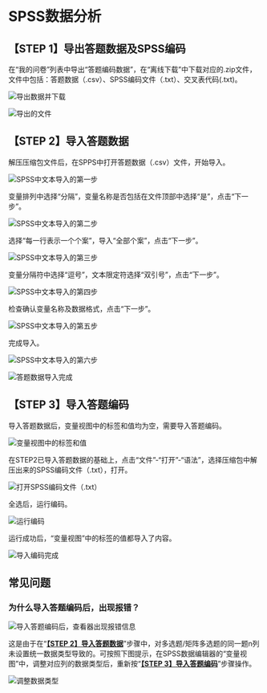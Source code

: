 # SPSS数据分析

## 【STEP 1】导出答题数据及SPSS编码

在“我的问卷”列表中导出“答题编码数据”，在“离线下载”中下载对应的.zip文件，文件中包括：答题数据（.csv）、SPSS编码文件（.txt）、交叉表代码(.txt)。

![导出数据并下载](<../../.gitbook/assets/Snipaste_2023-10-09_10-13-00 (1).png>)

![导出的文件](<../../.gitbook/assets/Snipaste_2023-10-09_10-27-02 (1).png>)

## 【STEP 2】导入答题数据

解压压缩包文件后，在SPPS中打开答题数据（.csv）文件，开始导入。

![SPSS中文本导入的第一步](<../../.gitbook/assets/image (548).png>)

变量排列中选择“分隔”，变量名称是否包括在文件顶部中选择“是”，点击“下一步”。

![SPSS中文本导入的第二步](<../../.gitbook/assets/image (96).png>)

选择“每一行表示一个个案”，导入“全部个案”，点击“下一步”。

![SPSS中文本导入的第三步](<../../.gitbook/assets/image (4) (1) (1) (1) (1) (1) (1) (1) (1) (1) (1) (1) (1) (1) (1).png>)

变量分隔符中选择“逗号”，文本限定符选择“双引号”，点击“下一步”。

![SPSS中文本导入的第四步](<../../.gitbook/assets/image (438).png>)

检查确认变量名称及数据格式，点击“下一步”。

![SPSS中文本导入的第五步](<../../.gitbook/assets/image (220).png>)

完成导入。

![SPSS中文本导入的第六步](<../../.gitbook/assets/image (214).png>)

![答题数据导入完成](<../../.gitbook/assets/image (144).png>)

## 【STEP 3】导入答题编码

导入答题数据后，变量视图中的标签和值均为空，需要导入答题编码。

![变量视图中的标签和值](<../../.gitbook/assets/image (22) (1) (1) (1) (1) (1).png>)

在STEP2已导入答题数据的基础上，点击“文件”-“打开”-“语法”，选择压缩包中解压出来的SPSS编码文件（.txt），打开。

![打开SPSS编码文件（.txt）](<../../.gitbook/assets/image (578).png>)

全选后，运行编码。

![运行编码](<../../.gitbook/assets/image (178).png>)

运行成功后，“变量视图”中的标签的值都导入了内容。

![导入编码完成](<../../.gitbook/assets/image (451).png>)

## 常见问题

### 为什么导入答题编码后，出现报错？

![导入答题编码后，查看器出现报错信息](<../../.gitbook/assets/image (597).png>)

这是由于在“[**【STEP 2】导入答题数据**](spss-shu-ju-fen-xi.md#step-2-dao-ru-da-ti-shu-ju)”步骤中，对多选题/矩阵多选题的同一题n列未设置统一数据类型导致的。可按照下图提示，在SPSS数据编辑器的“变量视图”中，调整对应列的数据类型后，重新按“[**【STEP 3】导入答题编码**](spss-shu-ju-fen-xi.md#step-3-dao-ru-da-ti-bian-ma)”步骤操作。

![调整数据类型  ](<../../.gitbook/assets/image (19) (1) (1) (1) (1) (1).png>)
